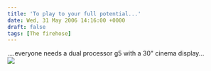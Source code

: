 ```yaml
---
title: 'To play to your full potential...'
date: Wed, 31 May 2006 14:16:00 +0000
draft: false
tags: [The firehose]
---
```


....everyone needs a dual processor g5 with a 30" cinema display...  
![](http://buraglio.com/nick/images/cinema.jpg)
